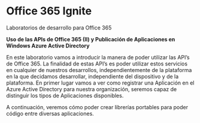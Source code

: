 ﻿# Office 365 Ignite
Laboratorios de desarrollo para Office 365

**Uso de las APIs de Office 365 (II) y Publicación de Aplicaciones en Windows Azure Active Directory**

En este laboratorio vamos a introducir la manera de poder utilizar las API’s de Office 365. La finalidad de estas API’s es poder utilizar estos servicios en cualquier de nuestros desarrollos, independientemente de la plataforma en la que decidamos desarrollar, independiente del dispositivo y de la plataforma.
En primer lugar vamos a ver como registrar una Aplicación en el Azure Active Directory para nuestra organización, seremos capaz de distinguir los tipos de Aplicaciones disponibles.

A continuación, veremos cómo poder crear librerías portables para poder código entre diversas aplicaciones. 


